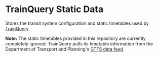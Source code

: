 # TrainQuery Static Data

Stores the transit system configuration and static timetables used by [TrainQuery](https://github.com/dan-schel/trainquery).

**Note:** The static timetables provided in this repository are currently completely ignored. TrainQuery pulls its timetable information from the Department of Transport and Planning's [GTFS data feed](https://opendata.transport.vic.gov.au/dataset/gtfs-schedule).
